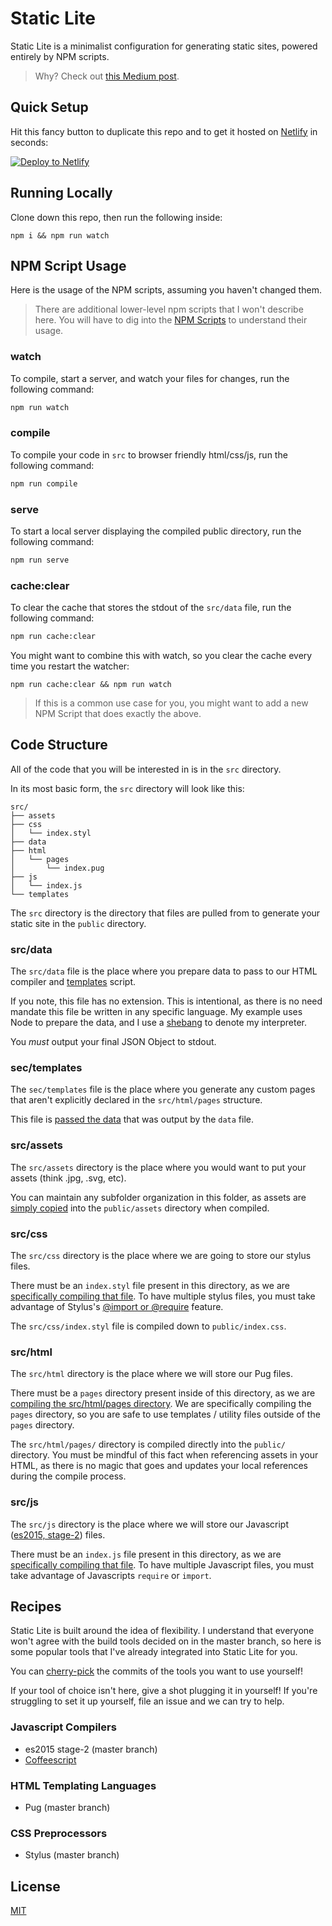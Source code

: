 # Static Lite

Static Lite is a minimalist configuration for generating static sites, powered entirely by NPM scripts.

> Why?  Check out [this Medium post](https://engineering.carrot.is/a-minimalist-approach-to-static-site-generation-a4e10d1d1b2c#.stb7mbpee).

## Quick Setup

Hit this fancy button to duplicate this repo and to get it hosted on [Netlify](https://www.netlify.com) in seconds:

[![Deploy to Netlify](https://www.netlify.com/img/deploy/button.svg)](https://app.netlify.com/start/deploy?repository=https://github.com/BrandonRomano/static-lite)

## Running Locally

Clone down this repo, then run the following inside:

```
npm i && npm run watch
```

## NPM Script Usage

Here is the usage of the NPM scripts, assuming you haven't changed them.

> There are additional lower-level npm scripts that I won't describe here.  You will have to dig into the [NPM Scripts](https://github.com/BrandonRomano/static-lite/blob/master/package.json#L41-L55) to understand their usage.

### watch

To compile, start a server, and watch your files for changes, run the following command:

```sh
npm run watch
```

### compile

To compile your code in `src` to browser friendly html/css/js, run the following command:

```sh
npm run compile
```

### serve

To start a local server displaying the compiled public directory, run the following command:

```sh
npm run serve
```

### cache:clear

To clear the cache that stores the stdout of the `src/data` file, run the following command:

```sh
npm run cache:clear
```

You might want to combine this with watch, so you clear the cache every time you restart the watcher:

```
npm run cache:clear && npm run watch
```

> If this is a common use case for you, you might want to add a new NPM Script that does exactly the above.

## Code Structure

All of the code that you will be interested in is in the `src` directory.

In its most basic form, the `src` directory will look like this:

```
src/
├── assets
├── css
│   └── index.styl
├── data
├── html
│   └── pages
│       └── index.pug
├── js
│   └── index.js
└── templates
```

The `src` directory is the directory that files are pulled from to generate your static site in the `public` directory.

### src/data

The `src/data` file is the place where you prepare data to pass to our HTML compiler and [templates](#sectemplates) script.

If you note, this file has no extension.  This is intentional, as there is no need mandate this file be written in any specific language.  My example uses Node to prepare the data, and I use a [shebang](https://github.com/BrandonRomano/static-lite/blob/master/src/data#L1) to denote my interpreter.

You _must_ output your final JSON Object to stdout.

### sec/templates

The `sec/templates` file is the place where you generate any custom pages that aren't explicitly declared in the `src/html/pages` structure.

This file is [passed the data](https://github.com/BrandonRomano/static-lite/blob/master/package.json#L51) that was output by the `data` file.

### src/assets

The `src/assets` directory is the place where you would want to put your assets (think .jpg, .svg, etc).

You can maintain any subfolder organization in this folder, as assets are [simply copied](https://github.com/BrandonRomano/static-lite/blob/master/package.json#L52) into the `public/assets` directory when compiled.

### src/css

The `src/css` directory is the place where we are going to store our stylus files.

There must be an `index.styl` file present in this directory, as we are [specifically compiling that file](https://github.com/BrandonRomano/static-lite/blob/master/package.json#L48).  To have multiple stylus files, you must take advantage of Stylus's [@import or @require](http://stylus-lang.com/docs/import.html) feature.

The `src/css/index.styl` file is compiled down to `public/index.css`.

### src/html

The `src/html` directory is the place where we will store our Pug files.

There must be a `pages` directory present inside of this directory, as we are [compiling the src/html/pages directory](https://github.com/BrandonRomano/static-lite/blob/master/package.json#L50).  We are specifically compiling the `pages` directory, so you are safe to use templates / utility files outside of the `pages` directory.

The `src/html/pages/` directory is compiled directly into the `public/` directory.  You must be mindful of this fact when referencing assets in your HTML, as there is no magic that goes and updates your local references during the compile process.

### src/js

The `src/js` directory is the place where we will store our Javascript ([es2015, stage-2](https://github.com/BrandonRomano/static-lite/blob/master/package.json#L18-L21)) files.

There must be an `index.js` file present in this directory, as we are [specifically compiling that file](https://github.com/BrandonRomano/static-lite/blob/master/package.json#L47).  To have multiple Javascript files, you must take advantage of Javascripts `require` or `import`.

## Recipes

Static Lite is built around the idea of flexibility.  I understand that everyone won't agree with the build tools decided on in the master branch, so here is some popular tools that I've already integrated into Static Lite for you.

You can [cherry-pick](https://git-scm.com/docs/git-cherry-pick) the commits of the tools you want to use yourself!

If your tool of choice isn't here, give a shot plugging it in yourself!  If you're struggling to set it up yourself, file an issue and we can try to help.

### Javascript Compilers

- es2015 stage-2 (master branch)
- [Coffeescript](https://github.com/BrandonRomano/static-lite/compare/coffeescript)

### HTML Templating Languages

- Pug (master branch)

### CSS Preprocessors

- Stylus (master branch)

## License

[MIT](./LICENSE.md)
